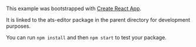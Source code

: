 This example was bootstrapped with [Create React App](https://github.com/facebook/create-react-app).

It is linked to the ats-editor package in the parent directory for development purposes.

You can run `npm install` and then `npm start` to test your package.
